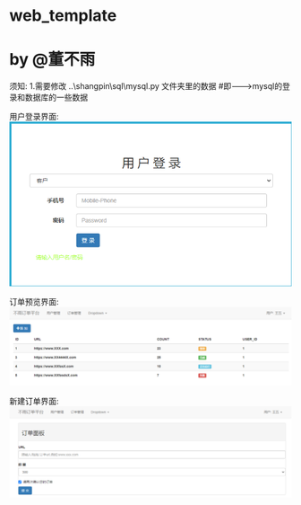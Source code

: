 # web_template
# by @董不雨



须知:
1.需要修改
..\shangpin\sql\mysql.py 
文件夹里的数据
#即--->mysql的登录和数据库的一些数据

用户登录界面:
![Image Description](help_image/1.png)

订单预览界面:
![Image Description](help_image/订单预览.png)

新建订单界面:
![Image Description](help_image/创建订单.png)




